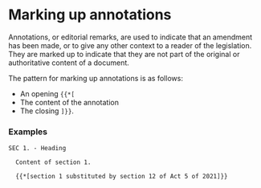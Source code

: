 # Marking up annotations

Annotations, or editorial remarks, are used to indicate that an amendment has been made, or to give any other context to a reader of the legislation. They are marked up to indicate that they are not part of the original or authoritative content of a document.

The pattern for marking up annotations is as follows:

* An opening `{{*[`
* The content of the annotation
* The closing `]}}`.

### Examples

```
SEC 1. - Heading

  Content of section 1.
  
  {{*[section 1 substituted by section 12 of Act 5 of 2021]}}
```
